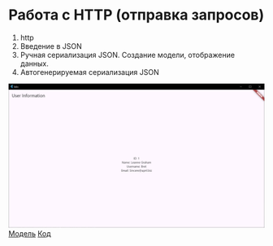 # Работа с HTTP (отправка запросов)

1. http
2. Введение в JSON
3. Ручная сериализация JSON. Создание модели, отображение данных.
4. Автогенерируемая сериализация JSON

![img.png](../images/lab8_1.png)
[Модель](../labs/lib/lab8.g.dart)
[Код](../labs/lib/lab8.dart)
